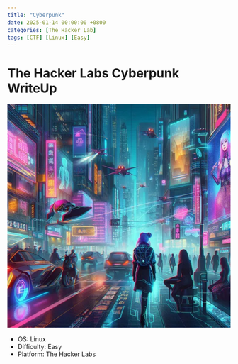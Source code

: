 ```yaml
---
title: "Cyberpunk"
date: 2025-01-14 00:00:00 +0800
categories: [The Hacker Lab] 
tags: [CTF] [Linux] [Easy]
---
```


# The Hacker Labs Cyberpunk WriteUp

![cyberpunk](assets/img/cyberpunk.png)

- OS: Linux
- Difficulty: Easy
- Platform: The Hacker Labs